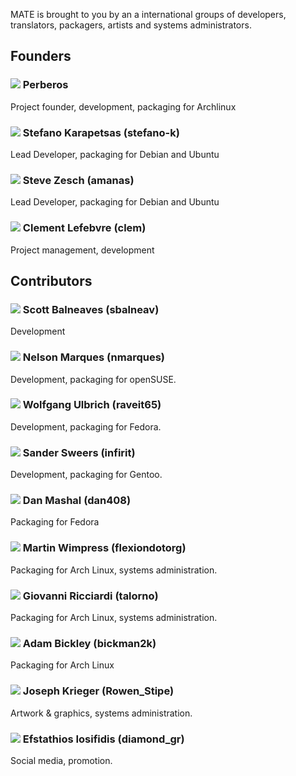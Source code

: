 <!--
.. link:
.. description:
.. tags: 
.. date: 2011-12-05 07:25:21
.. title: Team
.. slug: team
-->

MATE is brought to you by an a international groups of developers,
translators, packagers, artists and systems administrators.

## Founders

### ![](http://mate-desktop.org/artwork/flags/32/Argentina.png) Perberos

Project founder, development, packaging for Archlinux

### ![](http://mate-desktop.org/artwork/flags/32/Italy.png) Stefano Karapetsas (stefano-k)

Lead Developer, packaging for Debian and Ubuntu

### ![](http://mate-desktop.org/artwork/flags/32/USA.png) Steve Zesch (amanas)

Lead Developer, packaging for Debian and Ubuntu

### ![](http://mate-desktop.org/artwork/flags/32/France.png) Clement Lefebvre (clem)

Project management, development

## Contributors

### ![](http://mate-desktop.org/artwork/flags/32/Canada.png) Scott Balneaves (sbalneav)

Development

### ![](http://mate-desktop.org/artwork/flags/32/Portugal.png) Nelson Marques (nmarques)

Development, packaging for openSUSE.

### ![](http://mate-desktop.org/artwork/flags/32/Germany.png) Wolfgang Ulbrich (raveit65)

Development, packaging for Fedora.

### ![](http://mate-desktop.org/artwork/flags/32/Netherlands.png) Sander Sweers (infirit)

Development, packaging for Gentoo.

### ![](http://mate-desktop.org/artwork/flags/32/USA.png) Dan Mashal (dan408)

Packaging for Fedora

### ![](http://mate-desktop.org/artwork/flags/32/United%20Kingdom\(Great%20Britain\).png) Martin Wimpress (flexiondotorg)

Packaging for Arch Linux, systems administration.

### ![](http://mate-desktop.org/artwork/flags/32/Italy.png) Giovanni Ricciardi (talorno)

Packaging for Arch Linux, systems administration.

### ![](http://mate-desktop.org/artwork/flags/32/USA.png) Adam Bickley (bickman2k)

Packaging for Arch Linux

### ![](http://mate-desktop.org/artwork/flags/32/USA.png) Joseph Krieger (Rowen_Stipe)

Artwork & graphics, systems administration.

### ![](http://mate-desktop.org/artwork/flags/32/Greece.png) Efstathios Iosifidis (diamond_gr)

Social media, promotion.
